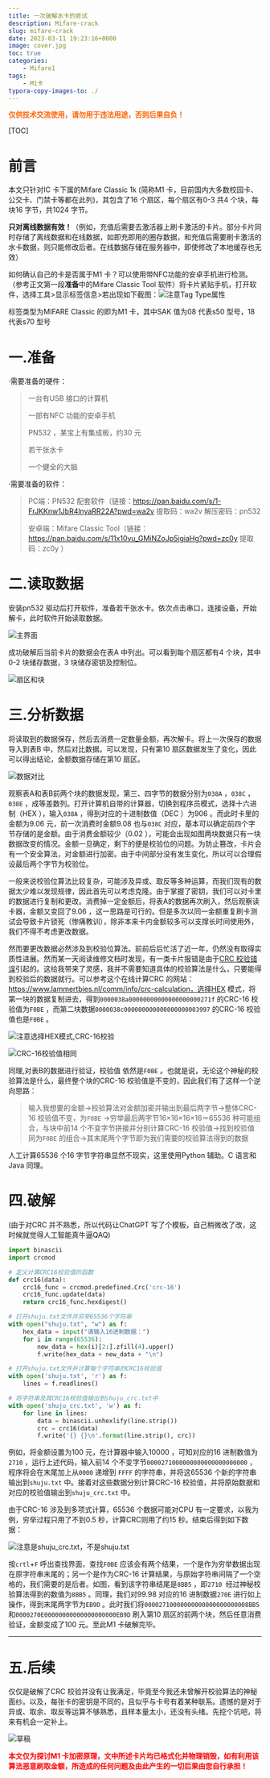 ```yaml
---
title: 一次破解水卡的尝试
description: Mifare-crack
slug: mifare-crack
date: 2023-03-11 19:23:16+0000
image: cover.jpg
toc: true
categories:
    - Mifare1
tags:
    - M1卡
typora-copy-images-to: ./
---
```


**<font color=#FF6100>仅供技术交流使用，请勿用于违法用途，否则后果自负！</font>**

[TOC]



# 前言

本文只针对IC 卡下属的Mifare Classic 1k (简称M1 卡，目前国内大多数校园卡、公交卡、门禁卡等都在此列)，其包含了16 个扇区，每个扇区有0-3 共4 个块，每块16 字节，共1024 字节。

**只对离线数据有效！**（例如，充值后需要去激活器上刷卡激活的卡片。部分卡片同时存储了离线数据和在线数据，如即充即用的圈存数据，和充值后需要刷卡激活的水卡数据，则只能修改后者。在线数据存储在服务器中，即使修改了本地缓存也无效）

如何确认自己的卡是否属于M1 卡？可以使用带NFC功能的安卓手机进行检测。（参考正文第一段**准备**中的Mifare Classic Tool 软件）将卡片紧贴手机，打开软件，选择工具>显示标签信息>若出现如下截图：![注意Tag Type属性](mct.jpg)

标签类型为MIFARE Classic 的即为M1 卡，其中SAK 值为08 代表s50 型号，18 代表s70 型号



# 一.准备

·需要准备的硬件：

> 一台有USB 接口的计算机
>
> 一部有NFC 功能的安卓手机
>
> PN532 ，某宝上有集成板，约30 元
>
> 若干张水卡
>
> 一个健全的大脑

·需要准备的软件：

> PC端：PN532 配套软件（链接：https://pan.baidu.com/s/1-FrJKKnw1JbR4lnyaRR22A?pwd=wa2v 提取码：wa2v  解压密码：pn532
>
> 安卓端：Mifare Classic Tool（链接：https://pan.baidu.com/s/11x10vu_GMiNZoJp5igiaHg?pwd=zc0y 提取码：zc0y ）
> 

# 二.读取数据

安装pn532 驱动后打开软件，准备若干张水卡。依次点击串口，连接设备，开始解卡，此时软件开始读取数据。

![主界面](pn532start.png)

成功破解后当前卡片的数据会在表A 中列出。可以看到每个扇区都有4 个块，其中0-2 块储存数据，3 块储存密钥及控制位。

![扇区和块](dumpintro.png)

# 三.分析数据

将读取到的数据保存，然后去消费一定数量金额，再次解卡。将上一次保存的数据导入到表B 中，然后对比数据。可以发现，只有第10 扇区数据发生了变化，因此可以得出结论，金额数据存储在第10 扇区。

![数据对比](908906.png)

观察表A和表B前两个块的数据发现，第三、四字节的数据分别为`038A` ，`038C` ，`038E` ，成等差数列。打开计算机自带的计算器，切换到程序员模式，选择十六进制（HEX ），输入`038A` ，得到对应的十进制数值（DEC ）为906 。而此时卡里的金额为9.06 元，前一次消费时金额9.08 也与`038C` 对应，基本可以确定前四个字节存储的是金额。由于消费金额较少（0.02 ），可能会出现如图两块数据只有一块数据改变的情况。金额一旦确定，剩下的便是校验位的问题。为防止篡改，卡片会有一个安全算法，对金额进行加密。由于中间部分没有发生变化，所以可以合理假设最后两个字节为校验位。

一般来说校验位算法比较复杂，可能涉及异或、取反等多种运算，而我们现有的数据太少难以发现规律，因此首先可以考虑克隆。由于掌握了密钥，我们可以对卡里的数据进行复制和更改。消费掉一定金额后，将表A的数据再次刷入，然后观察读卡器，金额又变回了9.06 ，这一思路是可行的。但是多次以同一金额重复刷卡测试会导致卡片锁死（惨痛教训），除非本来卡内金额较多可以支撑长时间使用外，我们不得不考虑更改数据。

然而要更改数据必然涉及到校验位算法。前前后后忙活了近一年，仍然没有取得实质性进展。然而某一天阅读维修文档时发现，有一类卡片报错是由于<u>CRC 校验错误</u>引起的。这给我带来了灵感，我并不需要知道具体的校验算法是什么，只要能得到校验后的数据就行。可以参考这个在线计算CRC 的网站：https://www.lammertbies.nl/comm/info/crc-calculation，选择HEX 模式，将第一块的数据复制进去，得到`0000038a00000000000000000000271f` 的CRC-16 校验值为`F0BE` ，而第二块数据`0000038c000000000000000000003997` 的CRC-16 校验值也是`F0BE` 。

![注意选择HEX模式,CRC-16校验](f0be1.png)

![CRC-16校验值相同](f0be2.png)

同理,对表B的数据进行验证，校验值 依然是`F0BE` 。也就是说，无论这个神秘的校验算法是什么，最终整个块的CRC-16 校验值是不变的，因此我们有了这样一个逆向思路：

> 输入我想要的金额→校验算法对金额加密并输出到最后两字节→整体CRC-16 校验值不变，为`F0BE` →穷举最后两字节16×16×16×16＝65536 种可能组合，与块中前14 个不变字节拼接并分别计算CRC-16 校验值→找到校验值同为`F0BE` 的组合→其末尾两个字节即为我们需要的校验算法得到的数据

人工计算65536 个16 字节字符串显然不现实，这里使用Python 辅助。C 语言和Java 同理。

# 四.破解

(由于对CRC 并不熟悉，所以代码让ChatGPT 写了个模板，自己稍微改了改，这时候就觉得人工智能真牛逼QAQ)



```python
import binascii
import crcmod

# 定义计算CRC16校验值的函数
def crc16(data):
    crc16_func = crcmod.predefined.Crc('crc-16')
    crc16_func.update(data)
    return crc16_func.hexdigest()

# 打开shuju.txt文件并穷举65536个字符串
with open("shuju.txt", "w") as f:
    hex_data = input("请输入16进制数据：")
    for i in range(65536):
        new_data = hex(i)[2:].zfill(4).upper()
        f.write(hex_data + new_data + "\n")

# 打开shuju.txt文件并计算每个字符串的CRC16校验值
with open('shuju.txt', 'r') as f:
    lines = f.readlines()

# 将字符串及其CRC16校验值输出到shuju_crc.txt中
with open('shuju_crc.txt', 'w') as f:
    for line in lines:
        data = binascii.unhexlify(line.strip())
        crc = crc16(data)
        f.write('{} {}\n'.format(line.strip(), crc))

```

例如，将金额设置为100 元，在计算器中输入10000 ，可知对应的16 进制数值为`2710` ，运行上述代码，输入前14 个不变字节`0000271000000000000000000000` ，程序将会在末尾加上从`0000` 递增到 `FFFF` 的字符串，并将这65536 个新的字符串输出到`shuju.txt` 中。接着对这些数据分别计算CRC-16 校验值，并将原始数据和对应的校验值输出到`shuju_crc.txt` 中。

由于CRC-16 涉及到多项式计算，65536 个数据可能对CPU 有一定要求，以我为例，穷举过程只用了不到0.5 秒，计算CRC则用了约15 秒。结束后得到如下数据：

![注意是shuju_crc.txt，不是shuju.txt](8bb5.png)

按`crtl`+`F` 呼出查找界面，查找`F0BE` 应该会有两个结果，一个是作为穷举数据出现在原字符串末尾的；另一个是作为CRC-16 计算结果，与原始字符串间隔了一个空格的，我们需要的是后者。如图，看到该字符串结尾是`8BB5` ，即`2710 `经过神秘校验算法得到的数值为`8BB5` 。同理，我们对99.98 对应的16 进制数据`270E` 进行如上操作，得到末尾两字节为`EB9D` 。此时我们将`00002710000000000000000000008BB5` 和`0000270E00000000000000000000EB9D` 刷入第10 扇区的前两个块，然后任意消费验证，金额变成了100 元。至此M1 卡破解完毕。

---

# 五.后续

仅仅是破解了CRC 校验并没有让我满足，毕竟至今我还未曾解开校验算法的神秘面纱。以及，每张卡的密钥是不同的，且似乎与卡号有着某种联系。遗憾的是对于异或、取余、取反等运算不够熟悉，且样本量太小，还没有头绪。先挖个坑吧，将来有机会一定补上。

![草稿](caogao.jpg)

**<font color=#FF0000>本文仅为探讨M1 卡加密原理，文中所述卡片均已格式化并物理销毁，如有利用该算法恶意刷取金额，所造成的任何问题及由此产生的一切后果由您自行承担！</font>**
